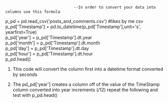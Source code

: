                                   --In order to convert your data into columns use this formula

p_pd = pd.read_csv('posts_and_comments.csv') #likes by me csv <br>
p_pd['Timestamp'] = pd.to_datetime(p_pd['Timestamp'],unit='s', yearfirst=True)  <br> 
p_pd['year'] = p_pd['Timestamp'].dt.year           <br> 
p_pd['month'] = p_pd['Timestamp'].dt.month         <br> 
p_pd['day'] = p_pd['Timestamp'].dt.day   <br> 
p_pd['hour'] = p_pd['Timestamp'].dt.hour   <br> 
p_pd.head()<br>

1. This code will convert the column first into a datetime format converted by seconds

2. The pd_pd['year'] creates a column off of the value of the TimeStamp column converted into year increments (/12) repeat the following and test with p_pd.head()
